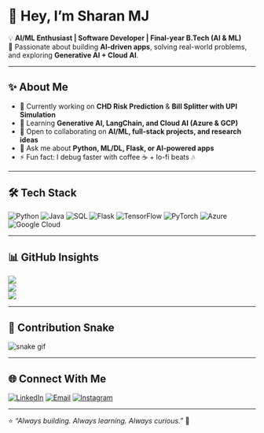 # 👋 Hey, I’m Sharan MJ  

💡 **AI/ML Enthusiast | Software Developer | Final-year B.Tech (AI & ML)**  
🚀 Passionate about building **AI-driven apps**, solving real-world problems, and exploring **Generative AI + Cloud AI**.  

---

## ✨ About Me
- 🔭 Currently working on **CHD Risk Prediction** & **Bill Splitter with UPI Simulation**  
- 🌱 Learning **Generative AI, LangChain, and Cloud AI (Azure & GCP)**  
- 🤝 Open to collaborating on **AI/ML, full-stack projects, and research ideas**  
- 💬 Ask me about **Python, ML/DL, Flask, or AI-powered apps**  
- ⚡ Fun fact: I debug faster with coffee ☕ + lo-fi beats 🎶  

---

## 🛠️ Tech Stack
![Python](https://img.shields.io/badge/python-3670A0.svg?style=for-the-badge&logo=python&logoColor=ffdd54) 
![Java](https://img.shields.io/badge/java-%23ED8B00.svg?style=for-the-badge&logo=openjdk&logoColor=white)
![SQL](https://img.shields.io/badge/sql-%23025E8C.svg?style=for-the-badge&logo=sqlite&logoColor=white)
![Flask](https://img.shields.io/badge/flask-%23000.svg?style=for-the-badge&logo=flask&logoColor=white)
![TensorFlow](https://img.shields.io/badge/TensorFlow-%23FF6F00.svg?style=for-the-badge&logo=TensorFlow&logoColor=white)
![PyTorch](https://img.shields.io/badge/PyTorch-%23EE4C2C.svg?style=for-the-badge&logo=PyTorch&logoColor=white)
![Azure](https://img.shields.io/badge/Azure-%230078D4.svg?style=for-the-badge&logo=microsoftazure&logoColor=white)
![Google Cloud](https://img.shields.io/badge/GoogleCloud-%234285F4.svg?style=for-the-badge&logo=google-cloud&logoColor=white)

---

## 📊 GitHub Insights
![](https://github-readme-stats.vercel.app/api?username=SHARAN-MJ&theme=radical&hide_border=false&include_all_commits=true&count_private=true)  
![](https://github-readme-streak-stats.herokuapp.com/?user=SHARAN-MJ&theme=radical&hide_border=false)  
![](https://github-readme-stats.vercel.app/api/top-langs/?username=SHARAN-MJ&layout=compact&theme=radical&hide_border=false)

---

## 🐍 Contribution Snake
![snake gif](https://github.com/SHARAN-MJ/SHARAN-MJ/blob/output/github-contribution-grid-snake.svg)

---

## 🌐 Connect With Me
[![LinkedIn](https://img.shields.io/badge/LinkedIn-%230077B5.svg?logo=linkedin&logoColor=white)](https://linkedin.com/in/sharan-m-j) 
[![Email](https://img.shields.io/badge/Email-D14836?logo=gmail&logoColor=white)](mailto:sharanmaran240@gmail.com) 
[![Instagram](https://img.shields.io/badge/Instagram-%23E4405F.svg?logo=Instagram&logoColor=white)](https://instagram.com/_iamsharan____)  

---

⭐️ *“Always building. Always learning. Always curious.”* 🚀
